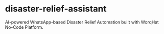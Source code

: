 # disaster-relief-assistant
AI-powered WhatsApp-based Disaster Relief Automation built with WorqHat No-Code Platform.
